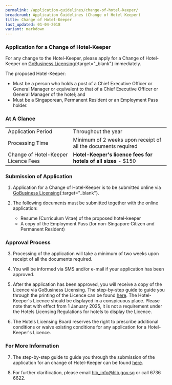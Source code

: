 ```yaml
---
permalink: /application-guidelines/change-of-hotel-keeper/
breadcrumb: Application Guidelines (Change of Hotel Keeper)
title: Change of Hotel-Keeper
last_updated: 01-04-2018
variant: markdown
---
```

### **Application for a Change of Hotel-Keeper**

For any change to the Hotel-Keeper, please apply for a Change of Hotel-Keeper on [GoBusiness Licensing](https://dashboard.gobusiness.gov.sg/login){:target="_blank"} immediately.

The proposed Hotel-Keeper:
* Must be a person who holds a post of a Chief Executive Officer or General Manager or equivalent to that of a Chief Executive Officer or General Manager of the hotel; and 
* Must be a Singaporean, Permanent Resident or an Employment Pass holder. 

### **At A Glance**

<table class="table-v">
  <tbody><tr>
    <td>Application Period</td>
    <td> Throughout the year</td> 
  </tr>
  <tr>
    <td>Processing Time</td>
    <td>Minimum of 2 weeks upon receipt of all the documents required</td>
  </tr>
  <tr>
    <td>Change of Hotel-Keeper Licence Fees</td>
		<td><b>Hotel-Keeper's licence fees for hotels of all sizes</b> - $150<br></td>
  </tr>
</tbody></table>

### **Submission of Application**

1. Application for a Change of Hotel-Keeper is to be submitted online via [GoBusiness Licensing](https://licence1.business.gov.sg){:target="_blank"}.

2. The following documents must be submitted together with the online application:

   * Resume (Curriculum Vitae) of the proposed hotel-keeper
   * A copy of the Employment Pass (for non-Singapore Citizen and Permanent Resident)

### **Approval Process**

3. Processing of the application will take a minimum of two weeks upon receipt of all the documents required. 

4. You will be informed via SMS and/or e-mail if your application has been approved. 

5. After the application has been approved, you will receive a copy of the Licence via GoBusiness Licensing. The step-by-step guide to guide you through the printing of the Licence can be found [here](/files/resources/guides/guide-printing-certificate-licence.pdf). The Hotel-Keeper's Licence should be displayed in a conspicuous place. Please note that with effect from 1 January 2025, it is not a requirement under the Hotels Licensing Regulations for hotels to display the Licence.

6. The Hotels Licensing Board reserves the right to prescribe additional conditions or waive existing conditions for any application for a Hotel-Keeper's Licence.

### **For More Information**

7. The step-by-step guide to guide you through the submission of the application for an change of Hotel-Keeper can be found [here](/files/resources/guides/guide-amendment-of-licence.pdf).

8. For further clarification, please email hlb_info@hlb.gov.sg or call 6736 6622.